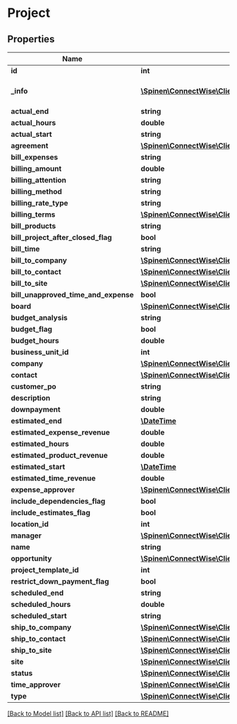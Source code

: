 # Project

## Properties
Name | Type | Description | Notes
------------ | ------------- | ------------- | -------------
**id** | **int** |  | [optional] 
**_info** | [**\Spinen\ConnectWise\Clients\Project\Model\Metadata**](Metadata.md) | Metadata of the entity | [optional] 
**actual_end** | **string** |  | [optional] 
**actual_hours** | **double** |  | [optional] 
**actual_start** | **string** |  | [optional] 
**agreement** | [**\Spinen\ConnectWise\Clients\Project\Model\AgreementReference**](AgreementReference.md) |  | [optional] 
**bill_expenses** | **string** |  | [optional] 
**billing_amount** | **double** |  | [optional] 
**billing_attention** | **string** |  | [optional] 
**billing_method** | **string** |  | 
**billing_rate_type** | **string** |  | [optional] 
**billing_terms** | [**\Spinen\ConnectWise\Clients\Project\Model\BillingTermsReference**](BillingTermsReference.md) |  | [optional] 
**bill_products** | **string** |  | [optional] 
**bill_project_after_closed_flag** | **bool** |  | [optional] 
**bill_time** | **string** |  | [optional] 
**bill_to_company** | [**\Spinen\ConnectWise\Clients\Project\Model\CompanyReference**](CompanyReference.md) |  | [optional] 
**bill_to_contact** | [**\Spinen\ConnectWise\Clients\Project\Model\ContactReference**](ContactReference.md) |  | [optional] 
**bill_to_site** | [**\Spinen\ConnectWise\Clients\Project\Model\SiteReference**](SiteReference.md) |  | [optional] 
**bill_unapproved_time_and_expense** | **bool** |  | [optional] 
**board** | [**\Spinen\ConnectWise\Clients\Project\Model\ProjectBoardReference**](ProjectBoardReference.md) |  | 
**budget_analysis** | **string** |  | [optional] 
**budget_flag** | **bool** |  | [optional] 
**budget_hours** | **double** |  | [optional] 
**business_unit_id** | **int** |  | [optional] 
**company** | [**\Spinen\ConnectWise\Clients\Project\Model\CompanyReference**](CompanyReference.md) |  | 
**contact** | [**\Spinen\ConnectWise\Clients\Project\Model\ContactReference**](ContactReference.md) |  | [optional] 
**customer_po** | **string** |  | [optional] 
**description** | **string** |  | [optional] 
**downpayment** | **double** |  | [optional] 
**estimated_end** | [**\DateTime**](\DateTime.md) |  | 
**estimated_expense_revenue** | **double** |  | [optional] 
**estimated_hours** | **double** |  | [optional] 
**estimated_product_revenue** | **double** |  | [optional] 
**estimated_start** | [**\DateTime**](\DateTime.md) |  | 
**estimated_time_revenue** | **double** |  | [optional] 
**expense_approver** | [**\Spinen\ConnectWise\Clients\Project\Model\MemberReference**](MemberReference.md) |  | [optional] 
**include_dependencies_flag** | **bool** |  | [optional] 
**include_estimates_flag** | **bool** |  | [optional] 
**location_id** | **int** |  | [optional] 
**manager** | [**\Spinen\ConnectWise\Clients\Project\Model\MemberReference**](MemberReference.md) |  | [optional] 
**name** | **string** |  | 
**opportunity** | [**\Spinen\ConnectWise\Clients\Project\Model\OpportunityReference**](OpportunityReference.md) |  | [optional] 
**project_template_id** | **int** |  | [optional] 
**restrict_down_payment_flag** | **bool** |  | [optional] 
**scheduled_end** | **string** |  | [optional] 
**scheduled_hours** | **double** |  | [optional] 
**scheduled_start** | **string** |  | [optional] 
**ship_to_company** | [**\Spinen\ConnectWise\Clients\Project\Model\CompanyReference**](CompanyReference.md) |  | [optional] 
**ship_to_contact** | [**\Spinen\ConnectWise\Clients\Project\Model\ContactReference**](ContactReference.md) |  | [optional] 
**ship_to_site** | [**\Spinen\ConnectWise\Clients\Project\Model\SiteReference**](SiteReference.md) |  | [optional] 
**site** | [**\Spinen\ConnectWise\Clients\Project\Model\SiteReference**](SiteReference.md) |  | [optional] 
**status** | [**\Spinen\ConnectWise\Clients\Project\Model\ProjectStatusReference**](ProjectStatusReference.md) |  | [optional] 
**time_approver** | [**\Spinen\ConnectWise\Clients\Project\Model\MemberReference**](MemberReference.md) |  | [optional] 
**type** | [**\Spinen\ConnectWise\Clients\Project\Model\ProjectTypeReference**](ProjectTypeReference.md) |  | [optional] 

[[Back to Model list]](../README.md#documentation-for-models) [[Back to API list]](../README.md#documentation-for-api-endpoints) [[Back to README]](../README.md)


